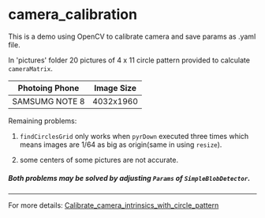 # camera_calibration
This is a demo using OpenCV to calibrate camera and save params as .yaml file.

In 'pictures' folder 20 pictures of 4 x 11 circle pattern provided to calculate `cameraMatrix`.

|Photoing Phone|Image Size|
|-|-|
|SAMSUMG NOTE 8|4032x1960|

Remaining problems:
1. `findCirclesGrid` only works when `pyrDown` executed three times which means images are 1/64 as big as origin(same  in using `resize`).

2. some centers of some pictures are not accurate.
##### Both problems may be solved by adjusting `Params` of `SimpleBlobDetector`.


---------
For more details: [Calibrate_camera_intrinsics_with_circle_pattern](camera_calibration/Calibrate_camera_intrinsics_with_circle_pattern.pdf)
